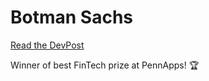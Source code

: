 # Botman Sachs

[Read the DevPost](https://devpost.com/software/botman-sachs)

Winner of best FinTech prize at PennApps! 🏆
